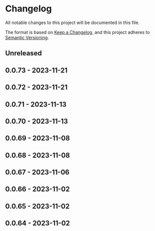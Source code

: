 # Changelog

All notable changes to this project will be documented in this file.

The format is based on [Keep a Changelog](https://keepachangelog.com/en/1.0.0/),
and this project adheres to [Semantic Versioning](https://semver.org/spec/v2.0.0.html).

## Unreleased

## 0.0.73 - 2023-11-21

## 0.0.72 - 2023-11-21

## 0.0.71 - 2023-11-13

## 0.0.70 - 2023-11-13

## 0.0.69 - 2023-11-08

## 0.0.68 - 2023-11-08

## 0.0.67 - 2023-11-06

## 0.0.66 - 2023-11-02

## 0.0.65 - 2023-11-02

## 0.0.64 - 2023-11-02
